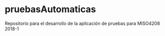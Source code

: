 # pruebasAutomaticas
Repositorio para el desarrollo de la aplicación de pruebas para MISO4208 2018-1

